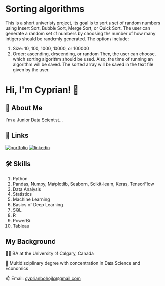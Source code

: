 
# Sorting algorithms

This is a short univeristy project, its goal is to sort a set of random numbers using Insert Sort, Bubble Sort, Merge Sort, or Quick Sort. The user can generate a random set of numbers by choosing the number of how many intigers should be randomly generated. The options include: 
1. Size: 10, 100, 1000, 10000, or 100000
2. Order: ascending, descending, or random
Then, the user can choose, which sorting algorithm should be used. Also, the time of running an algorithm will be saved. The sorted array will be saved in the text file given by the user.


# Hi, I'm Cyprian! 👋


## 🚀 About Me
I'm a Junior Data Scientist...


## 🔗 Links
[![portfolio](https://img.shields.io/badge/my_portfolio-000?style=for-the-badge&logo=ko-fi&logoColor=white)](https://github.com/CyprianBohojlo?tab=repositories)
[![linkedin](https://img.shields.io/badge/linkedin-0A66C2?style=for-the-badge&logo=linkedin&logoColor=white)](https://www.linkedin.com/in/cyprian-bohojlo-208b0a23b/)


## 🛠 Skills
1. Python
2. Pandas, Numpy, Matplotlib, Seaborn, Scikit-learn, Keras, TensorFlow
3. Data Analysis
4. Statistics
5. Machine Learning
6. Basics of Deep Learning 
7. SQL
8. R
9. PowerBi
10. Tableau


## My Background
👩‍💻 BA at the University of Calgary, Canada

🧠 Multidisciplinary degree with concentration in Data Science and Economics

📫 Email: cyprianbohojlo@gmail.com


